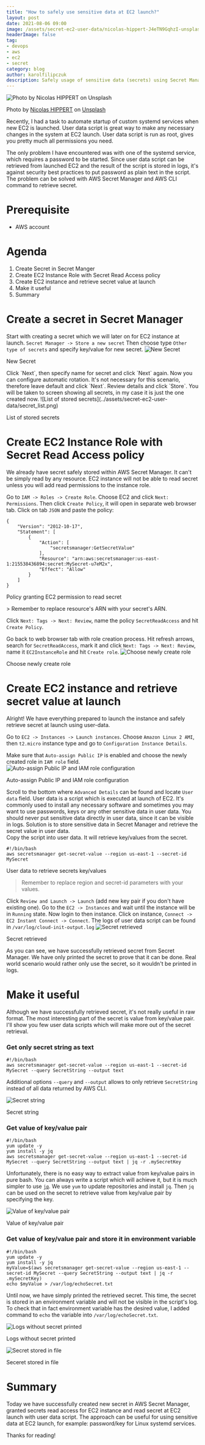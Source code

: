 ```yaml
---
title: "How to safely use sensitive data at EC2 launch?"
layout: post
date: 2021-08-06 09:00
image: /assets/secret-ec2-user-data/nicolas-hippert-J4eTN9GqhzI-unsplash.jpg
headerImage: false
tag:
- devops
- aws
- ec2
- secret
category: blog
author: karolfilipczuk
description: Safely usage of sensitive data (secrets) using Secret Manager at EC2 lanuch.
---
```

![Photo by Nicolas HIPPERT on Unsplash](../assets/secret-ec2-user-data/nicolas-hippert-J4eTN9GqhzI-unsplash.jpg)
<p class="bottom-caption">Photo by <a href="https://unsplash.com/@nhippert?utm_source=unsplash&utm_medium=referral&utm_content=creditCopyText">Nicolas HIPPERT</a> on <a href="https://unsplash.com/s/photos/safe?utm_source=unsplash&utm_medium=referral&utm_content=creditCopyText">Unsplash</a></p>

Recently, I had a task to automate startup of custom systemd services when new EC2 is launched. User data script is great way to make any necessary changes in the system at EC2 launch. User data script is run as root, gives you pretty much all permissions you need. 

The only problem I have encountered was with one of the systemd service, which requires a password to be started. Since user data script can be retrieved from launched EC2 and the result of the script is stored in logs, it's against security best practices to put password as plain text in the script. The problem can be solved with AWS Secret Manager and AWS CLI command to retrieve secret. 

Prerequisite
============
* AWS account

Agenda
======

1. Create Secret in Secret Manger
2. Create EC2 Instance Role with Secret Read Access policy
3. Create EC2 instance and retrieve secret value at launch
4. Make it useful
5. Summary

Create a secret in Secret Manager
=========================
Start with creating a secret which we will later on for EC2 instance at launch.
`Secret Manager -> Store a new secret`
Then choose type `Other type of secrets` and specify key/value for new secret.
![New Secret](../assets/secret-ec2-user-data/new_secret.png)
<p class="bottom-caption">New Secret</p>
Click `Next`, then specify name for secret and click `Next` again.
Now you can configure automatic rotation. It's not necessary for this scenario, therefore leave default and click `Next`. Review details and click `Store`. 
You will be taken to screen showing all secrets, in my case it is just the one created now.
![List of stored secrets](../assets/secret-ec2-user-data/secret_list.png)
<p class="bottom-caption">List of stored secrets</p>

Create EC2 Instance Role with Secret Read Access policy
=========================
We already have secret safely stored within AWS Secret Manager. It can't be simply read by any resource. EC2 instance will not be able to read secret unless you will add read permissions to the instance role. 

Go to `IAM -> Roles -> Create Role`. Choose EC2 and click `Next: Permissions`. 
Then click `Create Policy`, it will open in separate web browser tab.
Click on tab `JSON` and paste the policy:

```
{
    "Version": "2012-10-17",
    "Statement": [
        {
            "Action": [
                "secretsmanager:GetSecretValue"
            ],
            "Resource": "arn:aws:secretsmanager:us-east-1:215538436894:secret:MySecret-u7eM2x",
            "Effect": "Allow"
        }    
    ]
}
```
<p class="bottom-caption">Policy granting EC2 permission to read secret</p>
> Remember to replace resource's ARN with your secret's ARN.

Click `Next: Tags -> Next: Review`, name the policy `SecretReadAccess` and hit `Create Policy`.

Go back to web browser tab with role creation process. Hit refresh arrows, search for `SecretReadAccess`, mark it and click `Next: Tags -> Next: Review`, name it `EC2InstanceRole` and hit `Create role`.
![Choose newly create role](../assets/secret-ec2-user-data/role_policy.png)
<p class="bottom-caption">Choose newly create role</p>

Create EC2 instance and retrieve secret value at launch
=========================
Alright! We have everything prepared to launch the instance and safely retrieve secret at launch using user-data.

Go to `EC2 -> Instances -> Launch instances`. Choose `Amazon Linux 2 AMI`, then `t2.micro` instance type and go to `Configuration Instance Details`.

Make sure that `Auto-assign Public IP` is enabled and choose the newly created role in `IAM role` field.
![Auto-assign Public IP and IAM role configuration](../assets/secret-ec2-user-data/ec2-ip-role.png)
<p class="bottom-caption">Auto-assign Public IP and IAM role configuration</p>

Scroll to the bottom where `Advanced Details` can be found and locate `User data` field. User data is a script which is executed at launch of EC2. It's commonly used to install any necessary software and sometimes you may want to use passwords, keys or any other sensitive data in user data. You should never put sensitive data directly in user data, since it can be visible in logs. Solution is to store sensitive data in Secret Manager and retrieve the secret value in user data.
\
Copy the script into user data. It will retrieve key/values from the secret.
```
#!/bin/bash
aws secretsmanager get-secret-value --region us-east-1 --secret-id MySecret
```
<p class="bottom-caption">User data to retrieve secrets key/values</p>

> Remember to replace region and secret-id parameters with your values.

Click `Review and Launch -> Launch` (add new key pair if you don't have existing one).
Go to the `EC2 -> Instances` and wait until the instance will be in `Running` state.
Now login to then instance. Click on instance, `Connect -> EC2 Instant Connect -> Connect`.
The logs of user data script can be found in `/var/log/cloud-init-output.log`
![Secret retrieved](../assets/secret-ec2-user-data/secret_get_1.png)
<p class="bottom-caption">Secret retrieved</p>

As you can see, we have successfully retrieved secret from Secret Manager. We have only printed the secret to prove that it can be done. Real world scenario would rather only use the secret, so it wouldn't be printed in logs.

Make it useful
=========================
Although we have successfully retrieved secret, it's not really useful in raw format. The most interesting part of the secret is value from key/value pair. I'll show you few user data scripts which will make more out of the secret retrieval.

### Get only secret string as text

```
#!/bin/bash
aws secretsmanager get-secret-value --region us-east-1 --secret-id MySecret --query SecretString --output text
```

Additional options `--query` and `--output` allows to only retrieve `SecretString` instead of all data returned by AWS CLI.

![Secret string](../assets/secret-ec2-user-data/secret_get_2.png)
<p class="bottom-caption">Secret string</p>


### Get value of key/value pair
```
#!/bin/bash
yum update -y
yum install -y jq
aws secretsmanager get-secret-value --region us-east-1 --secret-id MySecret --query SecretString --output text | jq -r .mySecretKey
```

Unfortunately, there is no easy way to extract value from key/value pairs in pure bash. You can always write a script which will achieve it, but it is much simpler to use [`jq`](https://stedolan.github.io/jq/). We use `yum` to update repositories and install `jq`. Then `jq` can be used on the secret to retrieve value from key/value pair by specifying the key.

![Value of key/value pair](../assets/secret-ec2-user-data/secret_get_3.png)
<p class="bottom-caption">Value of key/value pair</p>

### Get value of key/value pair and store it in environment variable

```
#!/bin/bash
yum update -y
yum install -y jq
myValue=$(aws secretsmanager get-secret-value --region us-east-1 --secret-id MySecret --query SecretString --output text | jq -r .mySecretKey)
echo $myValue > /var/log/echoSecret.txt
```

Until now, we have simply printed the retrieved secret. This time, the secret is stored in an environment variable and will not be visible in the script's log. To check that in fact environment variable has the desired value, I added command to `echo` the variable into `/var/log/echoSecret.txt`.

![Logs without secret printed](../assets/secret-ec2-user-data/secret_get_4_1.png)
<p class="bottom-caption">Logs without secret printed</p>

![Secret stored in file](../assets/secret-ec2-user-data/secret_get_4_2.png)
<p class="bottom-caption">Seceret stored in file</p>



Summary
====================================
Today we have successfully created new secret in AWS Secret Manager, granted secrets read access for EC2 instance and read secret at EC2 launch with user data script. The approach can be useful for using sensitive data at EC2 launch, for example: password/key for Linux systemd services.

Thanks for reading!